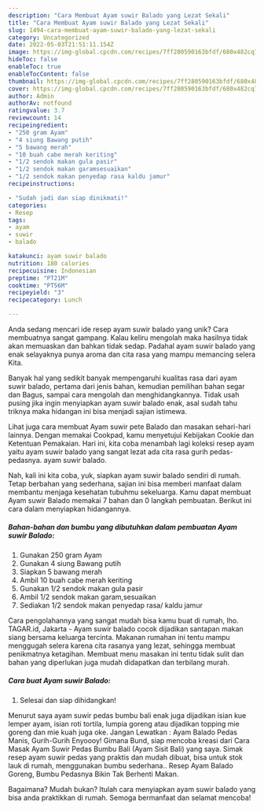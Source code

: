```yaml
---
description: "Cara Membuat Ayam suwir Balado yang Lezat Sekali"
title: "Cara Membuat Ayam suwir Balado yang Lezat Sekali"
slug: 1494-cara-membuat-ayam-suwir-balado-yang-lezat-sekali
category: Uncategorized
date: 2022-05-03T21:51:11.154Z
image: https://img-global.cpcdn.com/recipes/7ff280590163bfdf/680x482cq70/ayam-suwir-balado-foto-resep-utama.jpg
hideToc: false
enableToc: true
enableTocContent: false
thumbnail: https://img-global.cpcdn.com/recipes/7ff280590163bfdf/680x482cq70/ayam-suwir-balado-foto-resep-utama.jpg
cover: https://img-global.cpcdn.com/recipes/7ff280590163bfdf/680x482cq70/ayam-suwir-balado-foto-resep-utama.jpg
author: Admin
authorAv: notfound
ratingvalue: 3.7
reviewcount: 14
recipeingredient:
- "250 gram Ayam"
- "4 siung Bawang putih"
- "5 bawang merah"
- "10 buah cabe merah keriting"
- "1/2 sendok makan gula pasir"
- "1/2 sendok makan garamsesuaikan"
- "1/2 sendok makan penyedap rasa kaldu jamur"
recipeinstructions:

- "Sudah jadi dan siap dinikmati!"
categories:
- Resep
tags:
- ayam
- suwir
- balado

katakunci: ayam suwir balado 
nutrition: 180 calories
recipecuisine: Indonesian
preptime: "PT21M"
cooktime: "PT56M"
recipeyield: "3"
recipecategory: Lunch

---
```





Anda sedang mencari ide resep ayam suwir balado yang unik? Cara membuatnya sangat gampang. Kalau keliru mengolah maka hasilnya tidak akan memuaskan dan bahkan tidak sedap. Padahal ayam suwir balado yang enak selayaknya punya aroma dan cita rasa yang mampu memancing selera Kita.





Banyak hal yang sedikit banyak mempengaruhi kualitas rasa dari ayam suwir balado, pertama dari jenis bahan, kemudian pemilihan bahan segar dan Bagus, sampai cara mengolah dan menghidangkannya. Tidak usah pusing jika ingin menyiapkan ayam suwir balado enak,      asal sudah tahu triknya maka hidangan ini bisa menjadi sajian istimewa.














Lihat juga cara membuat Ayam suwir pete Balado dan masakan sehari-hari lainnya. Dengan memakai Cookpad, kamu menyetujui Kebijakan Cookie dan Ketentuan Pemakaian. Hari ini, kita coba menambah lagi koleksi resep ayam yaitu ayam suwir balado yang sangat lezat ada cita rasa gurih pedas-pedasnya. ayam suwir balado.






Nah, kali ini kita coba, yuk, siapkan ayam suwir balado sendiri di rumah. Tetap berbahan yang sederhana, sajian ini bisa memberi manfaat dalam membantu menjaga kesehatan tubuhmu sekeluarga. Kamu dapat membuat Ayam suwir Balado memakai 7 bahan dan 0 langkah pembuatan. Berikut ini cara dalam menyiapkan hidangannya.

<!--inarticleads1-->

##### Bahan-bahan dan bumbu yang dibutuhkan dalam pembuatan Ayam suwir Balado:

1. Gunakan 250 gram Ayam
1. Gunakan 4 siung Bawang putih
1. Siapkan 5 bawang merah
1. Ambil 10 buah cabe merah keriting
1. Gunakan 1/2 sendok makan gula pasir
1. Ambil 1/2 sendok makan garam,sesuaikan
1. Sediakan 1/2 sendok makan penyedap rasa/ kaldu jamur


Cara pengolahannya yang sangat mudah bisa kamu buat di rumah, lho. TAGAR.id, Jakarta - Ayam suwir balado cocok dijadikan santapan makan siang bersama keluarga tercinta. Makanan rumahan ini tentu mampu menggugah selera karena cita rasanya yang lezat, sehingga membuat penikmatnya ketagihan. Membuat menu masakan ini tentu tidak sulit dan bahan yang diperlukan juga mudah didapatkan dan terbilang murah. 

<!--inarticleads2-->

##### Cara buat Ayam suwir Balado:


1. Selesai dan siap dihidangkan!

Menurut saya ayam suwir pedas bumbu bali enak juga dijadikan isian kue lemper ayam, isian roti tortila, lumpia goreng atau dijadikan topping mie goreng dan mie kuah juga oke. Jangan Lewatkan : Ayam Balado Pedas Manis, Gurih-Gurih Enyoooy! Gimana Bund, siap mencoba kreasi dari Cara Masak Ayam Suwir Pedas Bumbu Bali (Ayam Sisit Bali) yang saya. Simak resep ayam suwir pedas yang praktis dan mudah dibuat, bisa untuk stok lauk di rumah, menggunakan bumbu sederhana.. Resep Ayam Balado Goreng, Bumbu Pedasnya Bikin Tak Berhenti Makan. 

Bagaimana? Mudah bukan? Itulah cara menyiapkan ayam suwir balado yang bisa anda praktikkan di rumah. Semoga bermanfaat dan selamat mencoba!
